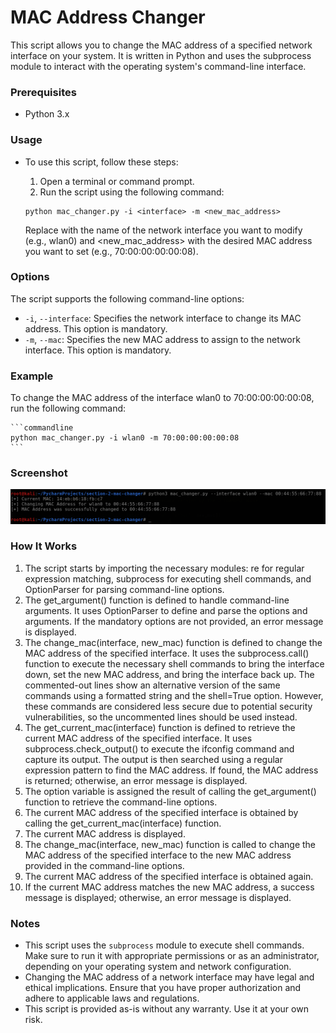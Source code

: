 # MAC Address Changer

This script allows you to change the MAC address of a specified network interface on your system. It is written in Python and uses the subprocess module to interact with the operating system's command-line interface.

### Prerequisites
- Python 3.x

### Usage
- To use this script, follow these steps:

  1. Open a terminal or command prompt.
  2. Run the script using the following command:
    ```commandline
    python mac_changer.py -i <interface> -m <new_mac_address>
    ```
    Replace <interface> with the name of the network interface you want to modify (e.g., wlan0) and <new_mac_address> with the desired MAC address you want to set (e.g., 70:00:00:00:00:08).

### Options
The script supports the following command-line options:

- `-i`, `--interface`: Specifies the network interface to change its MAC address. This option is mandatory.
- `-m`, `--mac`: Specifies the new MAC address to assign to the network interface. This option is mandatory.

### Example
To change the MAC address of the interface wlan0 to 70:00:00:00:00:08, run the following command:
  
    ```commandline
    python mac_changer.py -i wlan0 -m 70:00:00:00:00:08
    ```
### Screenshot
![screenshots/linux-command.png](secreenshots/linux-command.png)

### How It Works
1. The script starts by importing the necessary modules: re for regular expression matching, subprocess for executing shell commands, and OptionParser for parsing command-line options.
2. The get_argument() function is defined to handle command-line arguments. It uses OptionParser to define and parse the options and arguments. If the mandatory options are not provided, an error message is displayed.
3. The change_mac(interface, new_mac) function is defined to change the MAC address of the specified interface. It uses the subprocess.call() function to execute the necessary shell commands to bring the interface down, set the new MAC address, and bring the interface back up. The commented-out lines show an alternative version of the same commands using a formatted string and the shell=True option. However, these commands are considered less secure due to potential security vulnerabilities, so the uncommented lines should be used instead.
4. The get_current_mac(interface) function is defined to retrieve the current MAC address of the specified interface. It uses subprocess.check_output() to execute the ifconfig command and capture its output. The output is then searched using a regular expression pattern to find the MAC address. If found, the MAC address is returned; otherwise, an error message is displayed.
5. The option variable is assigned the result of calling the get_argument() function to retrieve the command-line options.
6. The current MAC address of the specified interface is obtained by calling the get_current_mac(interface) function.
7. The current MAC address is displayed.
8. The change_mac(interface, new_mac) function is called to change the MAC address of the specified interface to the new MAC address provided in the command-line options.
9. The current MAC address of the specified interface is obtained again.
10. If the current MAC address matches the new MAC address, a success message is displayed; otherwise, an error message is displayed.

### Notes
- This script uses the `subprocess` module to execute shell commands. Make sure to run it with appropriate permissions or as an administrator, depending on your operating system and network configuration.
- Changing the MAC address of a network interface may have legal and ethical implications. Ensure that you have proper authorization and adhere to applicable laws and regulations.
- This script is provided as-is without any warranty. Use it at your own risk.
